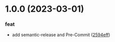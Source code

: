 # 1.0.0 (2023-03-01)


### feat

* add semantic-release and Pre-Commit ([2594eff](https://github.com/patsevanton/terraform-yandex-vpc-address/commit/2594effda0a3e8cd943654521868bd698419246e))
